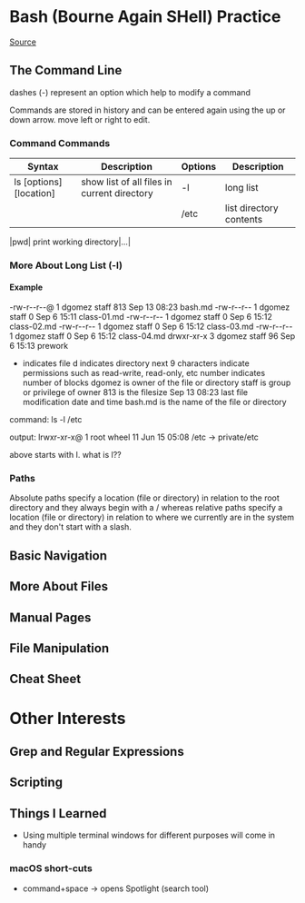 # Bash (Bourne Again SHell) Practice
[Source](https://ryanstutorials.net/linuxtutorial/)
## The Command Line
dashes (-) represent an option which help to modify a command

Commands are stored in history and can be entered again using the up or down arrow. move left or right to edit.
### Command Commands
| Syntax | Description | Options | Description |
|--------|-------------|---------|-------------|
| ls [options][location]| show list of all files in current directory| -l |long list|
|||/etc|list directory contents|

|pwd| print working directory|...|

### More About Long List (-l)

#### Example
-rw-r--r--@ 1 dgomez  staff  813 Sep 13 08:23 bash.md
-rw-r--r--  1 dgomez  staff    0 Sep  6 15:11 class-01.md
-rw-r--r--  1 dgomez  staff    0 Sep  6 15:12 class-02.md
-rw-r--r--  1 dgomez  staff    0 Sep  6 15:12 class-03.md
-rw-r--r--  1 dgomez  staff    0 Sep  6 15:12 class-04.md
drwxr-xr-x  3 dgomez  staff   96 Sep  6 15:13 prework

- indicates file
d indicates directory
next 9 characters indicate permissions such as read-write, read-only, etc
number indicates number of blocks
dgomez is owner of the file or directory
staff is group or privilege of owner
813 is the filesize
Sep 13 08:23 last file modification date and time
bash.md is the name of the file or directory

command: ls -l /etc

output: lrwxr-xr-x@ 1 root  wheel  11 Jun 15 05:08 /etc -> private/etc

above starts with l. what is l??

### Paths
Absolute paths specify a location (file or directory) in relation to the root directory and they always begin with a / whereas relative paths specify a location (file or directory) in relation to where we currently are in the system and they don't start with a slash.

## Basic Navigation
## More About Files
## Manual Pages
## File Manipulation
## Cheat Sheet

# Other Interests
## Grep and Regular Expressions
## Scripting

## Things I Learned
- Using multiple terminal windows for different purposes will come in handy

### macOS short-cuts
- command+space -> opens Spotlight (search tool)

